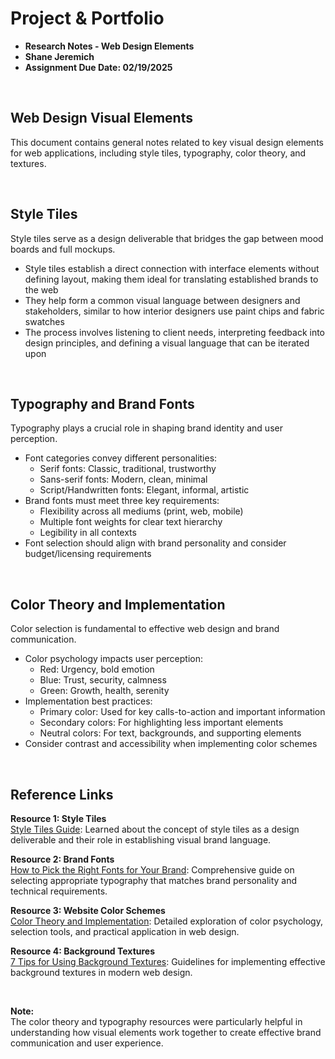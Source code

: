 # Project & Portfolio

- **Research Notes - Web Design Elements**
- **Shane Jeremich**
- **Assignment Due Date: 02/19/2025**

<br>

## Web Design Visual Elements

This document contains general notes related to key visual design elements for web applications, including style tiles, typography, color theory, and textures.

<br>

## Style Tiles

Style tiles serve as a design deliverable that bridges the gap between mood boards and full mockups.

- Style tiles establish a direct connection with interface elements without defining layout, making them ideal for translating established brands to the web
- They help form a common visual language between designers and stakeholders, similar to how interior designers use paint chips and fabric swatches
- The process involves listening to client needs, interpreting feedback into design principles, and defining a visual language that can be iterated upon

<br>

## Typography and Brand Fonts

Typography plays a crucial role in shaping brand identity and user perception.

- Font categories convey different personalities:
  - Serif fonts: Classic, traditional, trustworthy
  - Sans-serif fonts: Modern, clean, minimal
  - Script/Handwritten fonts: Elegant, informal, artistic
- Brand fonts must meet three key requirements:
  - Flexibility across all mediums (print, web, mobile)
  - Multiple font weights for clear text hierarchy
  - Legibility in all contexts
- Font selection should align with brand personality and consider budget/licensing requirements

<br>

## Color Theory and Implementation

Color selection is fundamental to effective web design and brand communication.

- Color psychology impacts user perception:
  - Red: Urgency, bold emotion
  - Blue: Trust, security, calmness
  - Green: Growth, health, serenity
- Implementation best practices:
  - Primary color: Used for key calls-to-action and important information
  - Secondary colors: For highlighting less important elements
  - Neutral colors: For text, backgrounds, and supporting elements
- Consider contrast and accessibility when implementing color schemes

<br>

## Reference Links

**Resource 1: Style Tiles**  
[Style Tiles Guide](paste.txt): Learned about the concept of style tiles as a design deliverable and their role in establishing visual brand language.

**Resource 2: Brand Fonts**  
[How to Pick the Right Fonts for Your Brand](paste-2.txt): Comprehensive guide on selecting appropriate typography that matches brand personality and technical requirements.

**Resource 3: Website Color Schemes**  
[Color Theory and Implementation](paste-3.txt): Detailed exploration of color psychology, selection tools, and practical application in web design.

**Resource 4: Background Textures**  
[7 Tips for Using Background Textures](paste-4.txt): Guidelines for implementing effective background textures in modern web design.

<br>

**Note:**  
The color theory and typography resources were particularly helpful in understanding how visual elements work together to create effective brand communication and user experience.

